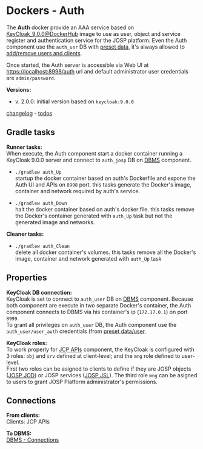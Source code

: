 # Dockers - Auth

The **Auth** docker provide an AAA service based on
[KeyCloak_9.0.0@DockerHub](https://hub.docker.com/r/jboss/keycloak/) image to use
as user, object and service register and authentication service for the JOSP
platform. Even the Auth component use the ```auth_usr``` DB with 
[preset data](auth_presetdata.md), it's always allowed to
[add/remove users and clients](auth_addusersandclients.md).

Once started, the Auth server is accessible via Web UI at
[https://localhost:8998/auth](https://localhost:8998/auth) url and default
administrator user credentials are ```admin/password```.

**Versions:**<br>
  * v. 2.0.0:
    initial version based on ```keycloak:9.0.0```

[changelog](auth_CHANGELOG.md) - [todos](auth_TODOS.md)


## Gradle tasks

**Runner tasks:**<br>
  When execute, the Auth component start a docker container running a KeyCloak 9.0.0
  server and connect to ```auth_josp``` DB on [DBMS](dbms.md) component.
  
  * ```./gradlew auth_Up```<br>
    startup the docker container based on auth's Dockerfile and expone the Auth
    UI and APIs on ```8998``` port.
    this tasks generate the Docker's image, container and network required by
    auth's service.
    
  * ```./gradlew auth_Down```<br>
    halt the docker container based on auth's docker file.
    this tasks remove the Docker's container generated with ```auth_Up``` task
    but not the generated image and networks.

**Cleaner tasks:**<br>
  * ```./gradlew auth_Clean```<br>
    delete all docker container's volumes.
    this tasks remove all the Docker's image, container and network generated
    with ```auth_Up``` task


## Properties

**KeyCloak DB connection:**<br>
  KeyCloak is set to connect to ```auth_user``` DB on [DBMS](dbms.md) component.
  Because both component are execute in two separate Docker's container, the Auth
  component connects to DBMS via his container's ip (```172.17.0.1```) on port
  ```8999```.<br>
  To grant all privileges on ```auth_user``` DB, the Auth component use the
  ```auth_user/user_auth``` credentials (from [preset data/user](auth_presetdata.md).

**KeyCloak roles:**<br>
  To work properly for [JCP APIs](../jcpAPIs/README.md) component, the KeyCloak
  is configured with 3 roles: ```obj``` and ```srv``` defined at client-level; and
  the ```mng``` role defined to user-level.<br>
  First two roles can be asigned to clients to define if they are JOSP objects
  ([JOSP JOD](../jospJOD/README.md)) or JOSP services ([JOSP JSL](../jospJSL/README.md)).
  The third role ```mng``` can be asigned to users to grant JOSP Platform
  administrator's permissions.


## Connections

**From clients:**<br>
  Clients: JCP APIs

**To DBMS:**<br>
  [DBMS - Connections](dbms.md#Connections)
